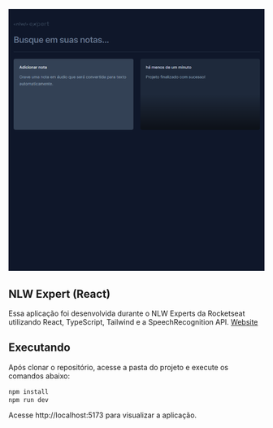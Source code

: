 ![Notes](/public/notes.PNG)


NLW Expert (React)
---
Essa aplicação foi desenvolvida durante o NLW Experts da Rocketseat utilizando React, TypeScript, Tailwind e a SpeechRecognition API.
[Website](https://nlw-notes-eight.vercel.app/) 

Executando
---
Após clonar o repositório, acesse a pasta do projeto e execute os comandos abaixo:
```
npm install
npm run dev
```
Acesse http://localhost:5173 para visualizar a aplicação.
